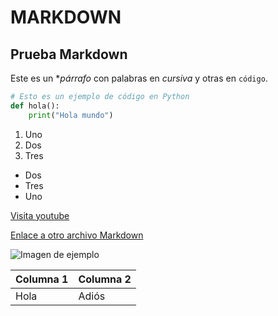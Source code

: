 # MARKDOWN
## Prueba Markdown
Este es un **párrafo* con palabras en *cursiva* y otras en `código`.

```python
# Esto es un ejemplo de código en Python
def hola():
	print("Hola mundo")
```


1. Uno
2. Dos
3. Tres

- Dos
- Tres
- Uno

[Visita youtube](https://www.youtube.com)

[Enlace a otro archivo Markdown](./README.md)

![Imagen de ejemplo](https://upload.wikimedia.org/wikipedia/commons/thumb/4/47/PNG_transparency_demonstration_1.png/800px-PNG_transparency_demonstration_1.png)

| Columna 1 | Columna 2 |
| --------- | --------- |
| Hola	    | Adiós     |
